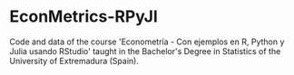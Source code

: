# EconMetrics-RPyJl
Code and data of the course 'Econometría - Con ejemplos en R, Python y Julia usando RStudio' taught in the Bachelor's Degree in Statistics of the University of Extremadura (Spain).
